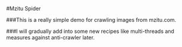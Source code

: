 #Mzitu Spider

###This is a really simple demo for crawling images from mzitu.com.  
  
###I will gradually add into some new recipes like multi-threads and measures against anti-crawler later.



